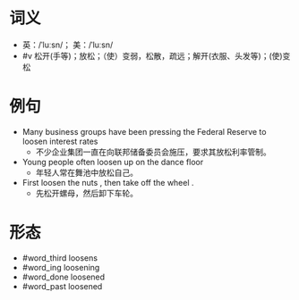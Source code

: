 # 词义
- 英：/ˈluːsn/； 美：/ˈluːsn/
- #v 松开(手等)；放松；（使）变弱，松散，疏远；解开(衣服、头发等)；(使)变松
# 例句
- Many business groups have been pressing the Federal Reserve to loosen interest rates
	- 不少企业集团一直在向联邦储备委员会施压，要求其放松利率管制。
- Young people often loosen up on the dance floor
	- 年轻人常在舞池中放松自己。
- First loosen the nuts , then take off the wheel .
	- 先松开螺母，然后卸下车轮。
# 形态
- #word_third loosens
- #word_ing loosening
- #word_done loosened
- #word_past loosened
